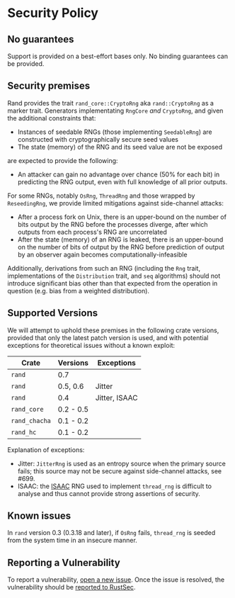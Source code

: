# Security Policy

## No guarantees

Support is provided on a best-effort bases only.
No binding guarantees can be provided.

## Security premises

Rand provides the trait `rand_core::CryptoRng` aka `rand::CryptoRng` as a marker
trait. Generators implementating `RngCore` *and* `CryptoRng`, and given the
additional constraints that:

-   Instances of seedable RNGs (those implementing `SeedableRng`) are
    constructed with cryptographically secure seed values
-   The state (memory) of the RNG and its seed value are not be exposed

are expected to provide the following:

-   An attacker can gain no advantage over chance (50% for each bit) in
    predicting the RNG output, even with full knowledge of all prior outputs.

For some RNGs, notably `OsRng`, `ThreadRng` and those wrapped by `ReseedingRng`,
we provide limited mitigations against side-channel attacks:

-   After a process fork on Unix, there is an upper-bound on the number of bits
    output by the RNG before the processes diverge, after which outputs from
    each process's RNG are uncorrelated
-   After the state (memory) of an RNG is leaked, there is an upper-bound on the
    number of bits of output by the RNG before prediction of output by an
    observer again becomes computationally-infeasible

Additionally, derivations from such an RNG (including the `Rng` trait,
implementations of the `Distribution` trait, and `seq` algorithms) should not
introduce significant bias other than that expected from the operation in
question (e.g. bias from a weighted distribution).

## Supported Versions

We will attempt to uphold these premises in the following crate versions,
provided that only the latest patch version is used, and with potential
exceptions for theoretical issues without a known exploit:

| Crate | Versions | Exceptions |
| ----- | -------- | ---------- |
| `rand` | 0.7 |  |
| `rand` | 0.5, 0.6 | Jitter |
| `rand` | 0.4 | Jitter, ISAAC |
| `rand_core` | 0.2 - 0.5 | |
| `rand_chacha` | 0.1 - 0.2 | |
| `rand_hc` | 0.1 - 0.2 | |

Explanation of exceptions:

-   Jitter: `JitterRng` is used as an entropy source when the primary source
    fails; this source may not be secure against side-channel attacks, see #699.
-   ISAAC: the [ISAAC](https://burtleburtle.net/bob/rand/isaacafa.html) RNG used
    to implement `thread_rng` is difficult to analyse and thus cannot provide
    strong assertions of security.

## Known issues

In `rand` version 0.3 (0.3.18 and later), if `OsRng` fails, `thread_rng` is
seeded from the system time in an insecure manner.

## Reporting a Vulnerability

To report a vulnerability, [open a new issue](https://github.com/rust-random/rand/issues/new).
Once the issue is resolved, the vulnerability should be [reported to RustSec](https://github.com/RustSec/advisory-db/blob/master/CONTRIBUTING.md).
